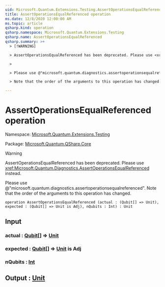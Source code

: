 ```yaml
---
uid: Microsoft.Quantum.Extensions.Testing.AssertOperationsEqualReferenced
title: AssertOperationsEqualReferenced operation
ms.date: 12/8/2020 12:00:00 AM
ms.topic: article
qsharp.kind: operation
qsharp.namespace: Microsoft.Quantum.Extensions.Testing
qsharp.name: AssertOperationsEqualReferenced
qsharp.summary: >+
  > [!WARNING]

  > AssertOperationsEqualReferenced has been deprecated. Please use <xref:Microsoft.Quantum.Diagnostics.AssertOperationsEqualReferenced> instead.

  >

  > Please use @"microsoft.quantum.diagnostics.assertoperationsequalreferenced".

  > Note that the order of the arguments to this operation has changed.

---
```


# AssertOperationsEqualReferenced operation

Namespace: [Microsoft.Quantum.Extensions.Testing](xref:Microsoft.Quantum.Extensions.Testing)

Package: [Microsoft.Quantum.QSharp.Core](https://nuget.org/packages/Microsoft.Quantum.QSharp.Core)


> [!WARNING]
> AssertOperationsEqualReferenced has been deprecated. Please use <xref:Microsoft.Quantum.Diagnostics.AssertOperationsEqualReferenced> instead.
>
> Please use @"microsoft.quantum.diagnostics.assertoperationsequalreferenced".
> Note that the order of the arguments to this operation has changed.



```qsharp
operation AssertOperationsEqualReferenced (actual : (Qubit[] => Unit), expected : (Qubit[] => Unit is Adj), nQubits : Int) : Unit
```


## Input

### actual : [Qubit](xref:microsoft.quantum.lang-ref.qubit)[] => [Unit](xref:microsoft.quantum.lang-ref.unit) 




### expected : [Qubit](xref:microsoft.quantum.lang-ref.qubit)[] => [Unit](xref:microsoft.quantum.lang-ref.unit)  is Adj




### nQubits : [Int](xref:microsoft.quantum.lang-ref.int)





## Output : [Unit](xref:microsoft.quantum.lang-ref.unit)

